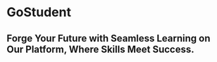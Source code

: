 # GoStudent 
## Forge Your Future with Seamless Learning on Our Platform, Where Skills Meet Success.